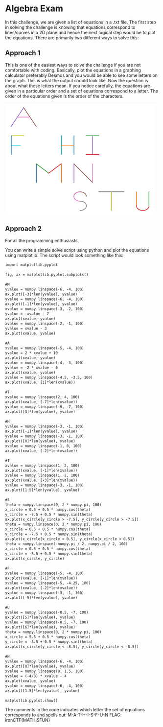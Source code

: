 # Algebra Exam

In this challenge, we are given a list of equations in a .txt file. The first step in solving the challenge is knowing that equations correspond to lines/curves in a 2D plane and hence the next logical step would be to plot the equations. There are primarily two different ways to solve this:

## Approach 1

This is one of the easiest ways to solve the challenge if you are not comfortable with coding. Basically, plot the equations in a graphing calculator preferably Desmos and you would be able to see some letters on the graph. This is what the output should look like. Now the question is about what these letters mean. If you notice carefully, the equations are given in a particular order and a set of equations correspond to a letter. The order of the equations given is the order of the characters.

![alt text](image.png)

## Approach 2

For all the programming enthusiasts,

You can write a simple solve script using python and plot the equations using matplotlib. The script would look something like this:

```import numpy
import matplotlib.pyplot

fig, ax = matplotlib.pyplot.subplots()

#M
yvalue = numpy.linspace(-6, -4, 100)
ax.plot([-3]*len(yvalue), yvalue)
yvalue = numpy.linspace(-6, -4, 100)
ax.plot([-1]*len(yvalue), yvalue)
xvalue = numpy.linspace(-3, -2, 100)
yvalue = -xvalue - 7
ax.plot(xvalue, yvalue)
xvalue = numpy.linspace(-2, -1, 100)
yvalue = xvalue - 3
ax.plot(xvalue, yvalue)

#A
xvalue = numpy.linspace(-5, -4, 100)
yvalue = 2 * xvalue + 10
ax.plot(xvalue, yvalue)
xvalue = numpy.linspace(-4, -3, 100)
yvalue = -2 * xvalue - 6
ax.plot(xvalue, yvalue)
xvalue = numpy.linspace(-4.5, -3.5, 100)
ax.plot(xvalue, [1]*len(xvalue))

#T
xvalue = numpy.linspace(2, 4, 100)
ax.plot(xvalue, [-7]*len(xvalue))
yvalue = numpy.linspace(-9, -7, 100)
ax.plot([3]*len(yvalue), yvalue)

#H
yvalue = numpy.linspace(-3, -1, 100)
ax.plot([-1]*len(yvalue), yvalue)
yvalue = numpy.linspace(-3, -1, 100)
ax.plot([0]*len(yvalue), yvalue)
xvalue = numpy.linspace(-1, 0, 100)
ax.plot(xvalue, [-2]*len(xvalue))

#I
xvalue = numpy.linspace(1, 2, 100)
ax.plot(xvalue, [-1]*len(xvalue))
xvalue = numpy.linspace(1, 2, 100)
ax.plot(xvalue, [-3]*len(xvalue))
yvalue = numpy.linspace(-3, -1, 100)
ax.plot([1.5]*len(yvalue), yvalue)

#S
theta = numpy.linspace(0, 2 * numpy.pi, 100)
x_circle = 0.5 + 0.5 * numpy.cos(theta)
y_circle = -7.5 + 0.5 * numpy.sin(theta)
ax.plot(x_circle[y_circle > -7.5], y_circle[y_circle > -7.5])
theta = numpy.linspace(0, 2 * numpy.pi, 100)
x_circle = 0.5 + 0.5 * numpy.cos(theta)
y_circle = -7.5 + 0.5 * numpy.sin(theta)
ax.plot(x_circle[x_circle < 0.5], y_circle[x_circle < 0.5])
theta = numpy.linspace(-numpy.pi / 2, numpy.pi / 2, 100)
x_circle = 0.5 + 0.5 * numpy.cos(theta)
y_circle = -8.5 + 0.5 * numpy.sin(theta)
ax.plot(x_circle, y_circle)

#F
xvalue = numpy.linspace(-5, -4, 100)
ax.plot(xvalue, [-1]*len(xvalue))
xvalue = numpy.linspace(-5, -4.25, 100)
ax.plot(xvalue, [-2]*len(xvalue))
yvalue = numpy.linspace(-3, -1, 100)
ax.plot([-5]*len(yvalue), yvalue)

#U
yvalue = numpy.linspace(-8.5, -7, 100)
ax.plot([5]*len(yvalue), yvalue)
yvalue = numpy.linspace(-8.5, -7, 100)
ax.plot([6]*len(yvalue), yvalue)
theta = numpy.linspace(0, 2 * numpy.pi, 100)
x_circle = 5.5 + 0.5 * numpy.cos(theta)
y_circle = -8.5 + 0.5 * numpy.sin(theta)
ax.plot(x_circle[y_circle < -8.5], y_circle[y_circle < -8.5])

#N
yvalue = numpy.linspace(-6, -4, 100)
ax.plot([0]*len(yvalue), yvalue)
xvalue = numpy.linspace(0, 1.5, 100)
yvalue = (-4/3) * xvalue - 4
ax.plot(xvalue, yvalue)
yvalue = numpy.linspace(-6, -4, 100)
ax.plot([1.5]*len(yvalue), yvalue)

matplotlib.pyplot.show()
```

The comments in the code indicates which letter the set of equations corresponds to and spells out: M-A-T-H-I-S-F-U-N
FLAG: ironCTF{MATHISFUN}